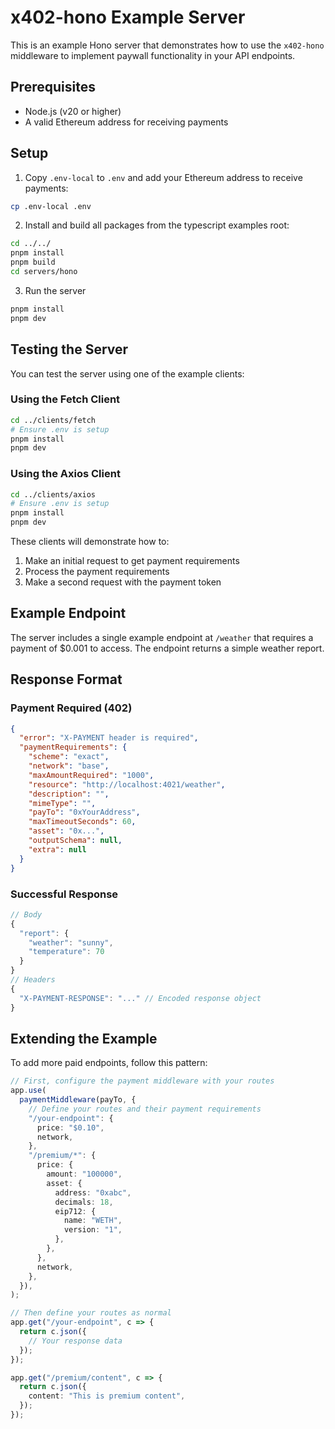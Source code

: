 # x402-hono Example Server

This is an example Hono server that demonstrates how to use the `x402-hono` middleware to implement paywall functionality in your API endpoints.

## Prerequisites

- Node.js (v20 or higher)
- A valid Ethereum address for receiving payments

## Setup

1. Copy `.env-local` to `.env` and add your Ethereum address to receive payments:

```bash
cp .env-local .env
```

2. Install and build all packages from the typescript examples root:

```bash
cd ../../
pnpm install
pnpm build
cd servers/hono
```

3. Run the server

```bash
pnpm install
pnpm dev
```

## Testing the Server

You can test the server using one of the example clients:

### Using the Fetch Client

```bash
cd ../clients/fetch
# Ensure .env is setup
pnpm install
pnpm dev
```

### Using the Axios Client

```bash
cd ../clients/axios
# Ensure .env is setup
pnpm install
pnpm dev
```

These clients will demonstrate how to:

1. Make an initial request to get payment requirements
2. Process the payment requirements
3. Make a second request with the payment token

## Example Endpoint

The server includes a single example endpoint at `/weather` that requires a payment of $0.001 to access. The endpoint returns a simple weather report.

## Response Format

### Payment Required (402)

```json
{
  "error": "X-PAYMENT header is required",
  "paymentRequirements": {
    "scheme": "exact",
    "network": "base",
    "maxAmountRequired": "1000",
    "resource": "http://localhost:4021/weather",
    "description": "",
    "mimeType": "",
    "payTo": "0xYourAddress",
    "maxTimeoutSeconds": 60,
    "asset": "0x...",
    "outputSchema": null,
    "extra": null
  }
}
```

### Successful Response

```ts
// Body
{
  "report": {
    "weather": "sunny",
    "temperature": 70
  }
}
// Headers
{
  "X-PAYMENT-RESPONSE": "..." // Encoded response object
}
```

## Extending the Example

To add more paid endpoints, follow this pattern:

```typescript
// First, configure the payment middleware with your routes
app.use(
  paymentMiddleware(payTo, {
    // Define your routes and their payment requirements
    "/your-endpoint": {
      price: "$0.10",
      network,
    },
    "/premium/*": {
      price: {
        amount: "100000",
        asset: {
          address: "0xabc",
          decimals: 18,
          eip712: {
            name: "WETH",
            version: "1",
          },
        },
      },
      network,
    },
  }),
);

// Then define your routes as normal
app.get("/your-endpoint", c => {
  return c.json({
    // Your response data
  });
});

app.get("/premium/content", c => {
  return c.json({
    content: "This is premium content",
  });
});
```
